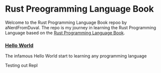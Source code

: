 # Rust Preogramming Language Book

Welcome to the Rust Programming Language Book repoo by aNerdFromDuval. The repo is my journey in learning the Rust Programming Language
based on the [Rust Programming Language Book](https://rust-book.cs.brown.edu/).

### [Hello World](./hello_world)
The infamous Hello World start to learning any programming language

Testing out Repl
